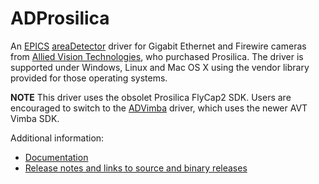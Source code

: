 ADProsilica
===========
An 
[EPICS](http://www.aps.anl.gov/epics/) 
[areaDetector](https://github.com/areaDetector/areaDetector/blob/master/README.md) 
driver for Gigabit Ethernet and Firewire cameras from 
[Allied Vision Technologies](https://www.alliedvision.com),
who purchased Prosilica. 
The driver is supported under Windows, Linux and Mac OS X using the 
vendor library provided for those operating systems.

**NOTE** This driver uses the obsolet Prosilica FlyCap2 SDK.
Users are encouraged to switch to the [ADVimba](https://github.com/areaDetector/ADVimba) driver,
which uses the newer AVT Vimba SDK.

Additional information:
* [Documentation](https://areadetector.github.io/master/ADProsilica/ADProsilica.html)
* [Release notes and links to source and binary releases](RELEASE.md)
